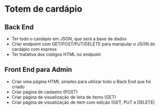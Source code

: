 # Totem de cardápio

## Back End
- Ter todo o cardápio em JSON, que será a base de dados
- Criar endpoint com GET/POST/PUT/DELETE para manipular o JSON do cardápio com express
- Ter tratativa dos códigos HTML no endpoint

## Front End para Admin
- Criar uma página HTML simples para utilizar todo o Back End que foi criado
- Criar página de cadastro (POST)
- Criar página de visualização de lista de items (GET)
- Criar página de visualização de item com edição (GET, PUT e DELETE)
